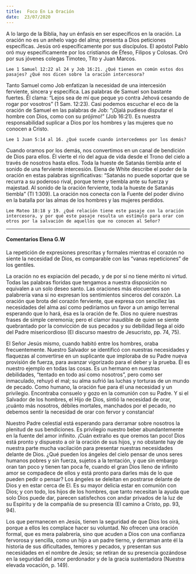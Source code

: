 ```yaml
---
title:  Foco En La Oración
date:  23/07/2020
---
```


A lo largo de la Biblia, hay un énfasis en ser específicos en la oración. La oración no es un anhelo vago del alma; presenta a Dios peticiones específicas. Jesús oró específicamente por sus discípulos. El apóstol Pablo oró muy específicamente por los cristianos de Éfeso, Filipos y Colosas. Oró por sus jóvenes colegas Timoteo, Tito y Juan Marcos.

`Lee 1 Samuel 12:22 al 24 y Job 16:21. ¿Qué tienen en común estos dos pasajes? ¿Qué nos dicen sobre la oración intercesora?`

Tanto Samuel como Job enfatizan la necesidad de una intercesión ferviente, sincera y específica. Las palabras de Samuel son bastante fuertes. Él clama: “Lejos sea de mí que peque yo contra Jehová cesando de rogar por vosotros” (1 Sam. 12:23). Casi podemos escuchar el eco de la oración de Samuel en las palabras de Job: “¡Ojalá pudiese disputar el hombre con Dios, como con su prójimo!” (Job 16:21). Es nuestra responsabilidad suplicar a Dios por los hombres y las mujeres que no conocen a Cristo.

`Lee 1 Juan 5:14 al 16. ¿Qué sucede cuando intercedemos por los demás?`

Cuando oramos por los demás, nos convertimos en un canal de bendición de Dios para ellos. Él vierte el río del agua de vida desde el Trono del cielo a través de nosotros hasta ellos. Toda la hueste de Satanás tiembla ante el sonido de una ferviente intercesión. Elena de White describe el poder de la oración en estas palabras significativas: “Satanás no puede soportar que se recurra a su poderoso rival, porque teme y tiembla ante su fuerza y majestad. Al sonido de la oración ferviente, toda la hueste de Satanás tiembla” (TI 1:309). La oración nos conecta con la Fuente del poder divino en la batalla por las almas de los hombres y las mujeres perdidos.

`Lee Mateo 18:18 y 19. ¿Qué relación tiene este pasaje con la oración intercesora, y por qué este pasaje resulta un estímulo para orar con otros por la salvación de aquellos que no conocen al Señor?`

---

#### Comentarios Elena G.W

La repetición de expresiones prescritas y formales mientras el corazón no siente la necesidad de Dios, es comparable con las “vanas repeticiones” de los gentiles.

La oración no es expiación del pecado, y de por sí no tiene mérito ni virtud. Todas las palabras floridas que tengamos a nuestra disposición no equivalen a un solo deseo santo. Las oraciones más elocuentes son palabrería vana si no expresan los sentimientos sinceros del corazón. La oración que brota del corazón ferviente, que expresa con sencillez las necesidades del alma así como pediríamos un favor a un amigo terrenal esperando que lo hará, ésa es la oración de fe. Dios no quiere nuestras frases de simple ceremonia; pero el clamor inaudible de quien se siente quebrantado por la convicción de sus pecados y su debilidad llega al oído del Padre misericordioso (El discurso maestro de Jesucristo, pp. 74, 75).

El Señor Jesús mismo, cuando habitó entre los hombres, oraba frecuentemente. Nuestro Salvador se identificó con nuestras necesidades y flaquezas al convertirse en un suplicante que imploraba de su Padre nueva provisión de fuerza, para avanzar vigorizado para el deber y la prueba. Él es nuestro ejemplo en todas las cosas. Es un hermano en nuestras debilidades, “tentado en todo así como nosotros”, pero como ser inmaculado, rehuyó el mal; su alma sufrió las luchas y torturas de un mundo de pecado. Como humano, la oración fue para él una necesidad y un privilegio. Encontraba consuelo y gozo en la comunión con su Padre. Y si el Salvador de los hombres, el Hijo de Dios, sintió la necesidad de orar, ¡cuánto más nosotros, débiles mortales, manchados por el pecado, no debemos sentir la necesidad de orar con fervor y constancia!

Nuestro Padre celestial está esperando para derramar sobre nosotros la plenitud de sus bendiciones. Es privilegio nuestro beber abundantemente en la fuente del amor infinito. ¡Cuán extraño es que oremos tan poco! Dios está pronto y dispuesto a oír la oración de sus hijos, y no obstante hay de nuestra parte mucha vacilación para presentar nuestras necesidades delante de Dios. ¿Qué pueden los ángeles del cielo pensar de unos seres humanos pobres y sin fuerza, sujetos a la tentación, y que sin embargo oran tan poco y tienen tan poca fe, cuando el gran Dios lleno de infinito amor se compadece de ellos y está pronto para darles más de lo que pueden pedir o pensar? Los ángeles se deleitan en postrarse delante de Dios y en estar cerca de El. Es su mayor delicia estar en comunión con Dios; y con todo, los hijos de los hombres, que tanto necesitan la ayuda que solo Dios puede dar, parecen satisfechos con andar privados de la luz de su Espíritu y de la compañía de su presencia (El camino a Cristo, pp. 93, 94).

Los que permanecen en Jesús, tienen la seguridad de que Dios los oirá, porque a ellos les complace hacer su voluntad. No ofrecen una oración formal, que es mera palabrería, sino que acuden a Dios con una confianza fervorosa y sencilla, como un hijo a un padre tierno, y derraman ante él la historia de sus dificultades, temores y pecados, y presentan sus necesidades en el nombre de Jesús; se retiran de su presencia gozándose en la seguridad del amor perdonador y de la gracia sustentadora (Nuestra elevada vocación, p. 149).
